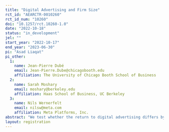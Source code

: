 ```yaml
---
title: "Digital Advertising and Firm Size"
rct_id: "AEARCTR-0010260"
rct_id_num: "10260"
doi: "10.1257/rct.10260-1.0"
date: "2022-10-18"
status: "in_development"
jel: ""
start_year: "2022-10-17"
end_year: "2023-06-30"
pi: "Asad Liaqat"
pi_other:
  1:
    name: Jean-Pierre Dubé
    email: Jean-Pierre.Dube@chicagobooth.edu
    affiliation: The University of Chicago Booth School of Business
  2:
    name: Sarah Moshary
    email: moshary@berkeley.edu
    affiliation: Haas School of Business, UC Berkeley
  3:
    name: Nils Wernerfelt
    email: nilsw@meta.com
    affiliation: Meta Platforms, Inc.
abstract: "We test whether the return to digital advertising differs by firm size using data from a large-scale randomized control trial on Facebook. We conduct thousands of experiments that randomly assign users to test and control conditions, where treatment users are eligible to see ads from the advertiser in question but control users are not. We then conduct a meta-analysis using the cross-section of advertising treatment effects to test for a systematic firm-size difference. Of interest is whether advertising effects are systematically larger for smaller firms. Our findings will shed light on whether digital advertising lowers the marketing barriers to entry that have facilitated market concentration in 20th century consumer goods markets. "
layout: registration
---
```


